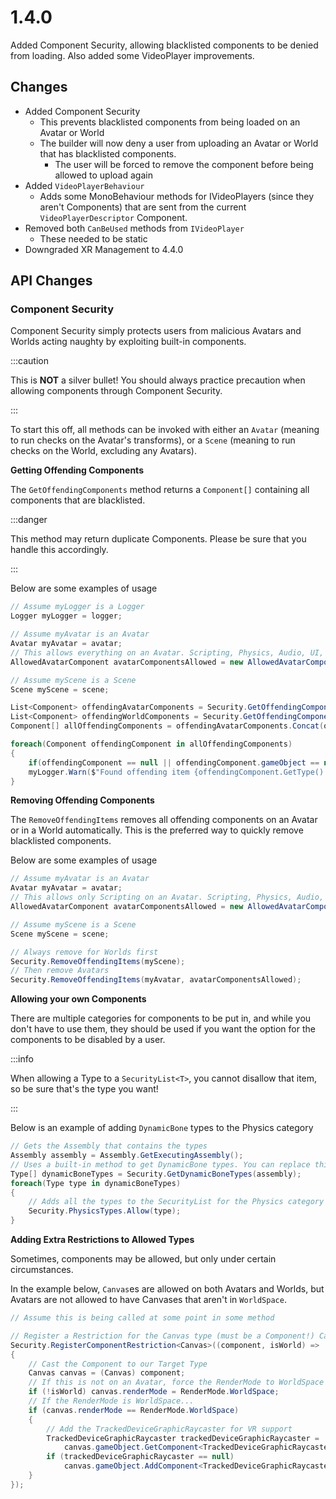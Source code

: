 # 1.4.0

Added Component Security, allowing blacklisted components to be denied from loading. Also added some VideoPlayer improvements.

## Changes

+ Added Component Security
  + This prevents blacklisted components from being loaded on an Avatar or World
  + The builder will now deny a user from uploading an Avatar or World that has blacklisted components.
    + The user will be forced to remove the component before being allowed to upload again
+ Added `VideoPlayerBehaviour`
  + Adds some MonoBehaviour methods for IVideoPlayers (since they aren't Components) that are sent from the current `VideoPlayerDescriptor` Component.
+ Removed both `CanBeUsed` methods from `IVideoPlayer`
  + These needed to be static
+ Downgraded XR Management to 4.4.0

## API Changes

### Component Security

Component Security simply protects users from malicious Avatars and Worlds acting naughty by exploiting built-in components.

:::caution

This is **NOT** a silver bullet! You should always practice precaution when allowing components through Component Security.

:::

To start this off, all methods can be invoked with either an `Avatar` (meaning to run checks on the Avatar's transforms), or a `Scene` (meaning to run checks on the World, excluding any Avatars).

**Getting Offending Components**

The `GetOffendingComponents` method returns a `Component[]` containing all components that are blacklisted.

:::danger

This method may return duplicate Components. Please be sure that you handle this accordingly.

:::

Below are some examples of usage

```cs
// Assume myLogger is a Logger
Logger myLogger = logger;

// Assume myAvatar is an Avatar
Avatar myAvatar = avatar;
// This allows everything on an Avatar. Scripting, Physics, Audio, UI, Light, and Particles, in that order.
AllowedAvatarComponent avatarComponentsAllowed = new AllowedAvatarComponent(true, true, true, true, true, true);

// Assume myScene is a Scene
Scene myScene = scene;

List<Component> offendingAvatarComponents = Security.GetOffendingComponents(myAvatar, avatarComponentsAllowed).ToList();
List<Component> offendingWorldComponents = Security.GetOffendingComponents(myScene).ToList();
Component[] allOffendingComponents = offendingAvatarComponents.Concat(offendingWorldComponents).ToArray();

foreach(Component offendingComponent in allOffendingComponents)
{
    if(offendingComponent == null || offendingComponent.gameObject == null) continue;
    myLogger.Warn($"Found offending item {offendingComponent.GetType().Name} on {offendingComponent.gameObject.name}");
}
```

**Removing Offending Components**

The `RemoveOffendingItems` removes all offending components on an Avatar or in a World automatically. This is the preferred way to quickly remove blacklisted components.

Below are some examples of usage

```cs
// Assume myAvatar is an Avatar
Avatar myAvatar = avatar;
// This allows only Scripting on an Avatar. Scripting, Physics, Audio, UI, Light, and Particles, in that order.
AllowedAvatarComponent avatarComponentsAllowed = new AllowedAvatarComponent(true, false, false, false, false, false);

// Assume myScene is a Scene
Scene myScene = scene;

// Always remove for Worlds first
Security.RemoveOffendingItems(myScene);
// Then remove Avatars
Security.RemoveOffendingItems(myAvatar, avatarComponentsAllowed);
```

**Allowing your own Components**

There are multiple categories for components to be put in, and while you don't have to use them, they should be used if you want the option for the components to be disabled by a user.

:::info

When allowing a Type to a `SecurityList<T>`, you cannot disallow that item, so be sure that's the type you want!

:::

Below is an example of adding `DynamicBone` types to the Physics category

```cs
// Gets the Assembly that contains the types
Assembly assembly = Assembly.GetExecutingAssembly();
// Uses a built-in method to get DynamicBone types. You can replace this with your own Type(s) if you'd like.
Type[] dynamicBoneTypes = Security.GetDynamicBoneTypes(assembly);
foreach(Type type in dynamicBoneTypes)
{
    // Adds all the types to the SecurityList for the Physics category
    Security.PhysicsTypes.Allow(type);
}
```

**Adding Extra Restrictions to Allowed Types**

Sometimes, components may be allowed, but only under certain circumstances.

In the example below, `Canvas`es are allowed on both Avatars and Worlds, but Avatars are not allowed to have Canvases that aren't in `WorldSpace`.

```cs
// Assume this is being called at some point in some method

// Register a Restriction for the Canvas type (must be a Component!) Callback with component (Component) and isWorld (bool)
Security.RegisterComponentRestriction<Canvas>((component, isWorld) =>
{
    // Cast the Component to our Target Type
    Canvas canvas = (Canvas) component;
    // If this is not on an Avatar, force the RenderMode to WorldSpace
    if (!isWorld) canvas.renderMode = RenderMode.WorldSpace;
    // If the RenderMode is WorldSpace...
    if (canvas.renderMode == RenderMode.WorldSpace)
    {
        // Add the TrackedDeviceGraphicRaycaster for VR support
        TrackedDeviceGraphicRaycaster trackedDeviceGraphicRaycaster =
            canvas.gameObject.GetComponent<TrackedDeviceGraphicRaycaster>();
        if (trackedDeviceGraphicRaycaster == null)
            canvas.gameObject.AddComponent<TrackedDeviceGraphicRaycaster>();
    }
});
```